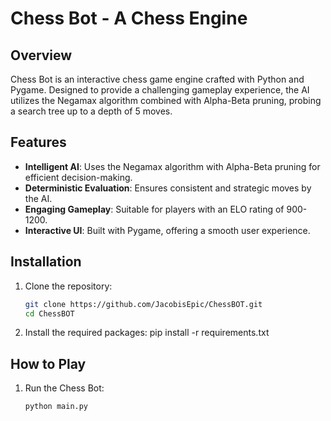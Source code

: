 # Chess Bot - A Chess Engine

## Overview

Chess Bot is an interactive chess game engine crafted with Python and Pygame. Designed to provide a challenging gameplay experience, the AI utilizes the Negamax algorithm combined with Alpha-Beta pruning, probing a search tree up to a depth of 5 moves.

## Features

- **Intelligent AI**: Uses the Negamax algorithm with Alpha-Beta pruning for efficient decision-making.
- **Deterministic Evaluation**: Ensures consistent and strategic moves by the AI.
- **Engaging Gameplay**: Suitable for players with an ELO rating of 900-1200.
- **Interactive UI**: Built with Pygame, offering a smooth user experience.

## Installation

1. Clone the repository:
   ```bash
   git clone https://github.com/JacobisEpic/ChessBOT.git
   cd ChessBOT
2. Install the required packages:
pip install -r requirements.txt


## How to Play

1. Run the Chess Bot:
   ```bash
   python main.py
